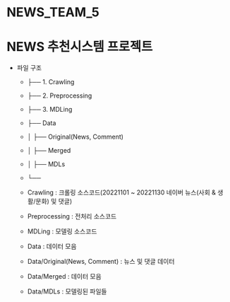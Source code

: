 # NEWS_TEAM_5
# NEWS 추천시스템 프로젝트

 * 파일 구조
   * ├── 1. Crawling 
   * ├── 2. Preprocessing
   * ├── 3. MDLing
   * ├── Data
   * │ ├── Original(News, Comment)
   * │ ├── Merged
   * │ ├── MDLs
   * └── 


   * Crawling : 크롤링 소스코드(20221101 ~ 20221130 네이버 뉴스(사회 & 생활/문화) 및 댓글)  
   * Preprocessing : 전처리 소스코드
   * MDLing : 모델링 소스코드 
   * Data : 데이터 모음
   * Data/Original(News, Comment) : 뉴스 및 댓글 데이터
   * Data/Merged : 데이터 모음
   * Data/MDLs : 모델링된 파일들
